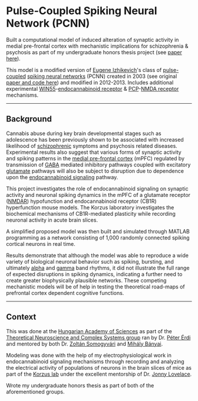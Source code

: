# Pulse-Coupled Spiking Neural Network (PCNN)

Built a computational model of induced alteration of synaptic activity in medial pre-frontal cortex with mechanistic implications for schizophrenia & psychosis as part of my undergraduate honors thesis project (see [paper here](https://www.researchgate.net/publication/325676679_Computational_Model_of_Induced_Alteration_of_Synaptic_Activity_in_Medial_Pre-Frontal_Cortex_Mechanistic_Implications_for_Schizophrenia_Psychosis)).

This model is a modified version of [Eugene Izhikevich](http://www.scholarpedia.org/article/User:Eugene_M._Izhikevich)'s class of [pulse-coupled](https://en.wikipedia.org/wiki/Pulse-coupled_networks) [spiking neural networks](https://en.wikipedia.org/wiki/Spiking_neural_network) (PCNN) created in 2003 (see original [paper and code here](https://www.izhikevich.org/publications/spikes.htm)) and modified in 2012-2013. Includes additional experimental [WIN55](https://en.wikipedia.org/wiki/WIN_55,212-2)-[endocannabinoid receptor](https://en.wikipedia.org/wiki/Cannabinoid_receptor) & [PCP](https://en.wikipedia.org/wiki/Phencyclidine)-[NMDA receptor](https://en.wikipedia.org/wiki/NMDA_receptor) mechanisms.

---
## Background

Cannabis abuse during key brain developmental stages such as adolescence has been previously shown to be associated with increased likelihood of [schizophrenic](https://en.wikipedia.org/wiki/Schizophrenia) symptoms and psychosis related diseases. Experimental results also suggest that various forms of synaptic activity and spiking patterns in the [medial pre-frontal cortex](https://en.wikipedia.org/wiki/Prefrontal_cortex) (mPFC) regulated by transmission of [GABA](https://en.wikipedia.org/wiki/Gamma-Aminobutyric_acid) mediated inhibitory pathways coupled with excitatory [glutamate](https://en.wikipedia.org/wiki/Glutamate_(neurotransmitter)) pathways will also be subject to disruption due to dependence upon the [endocannabinoid signaling](https://en.wikipedia.org/wiki/Endocannabinoid_system) pathway. 

This project investigates the role of endocannabinoid signaling on synaptic activity and neuronal spiking dynamics in the mPFC of a glutamate receptor ([NMDAR](https://en.wikipedia.org/wiki/NMDA_receptor)) hypofunction and endocannabinoid receptor (CB1R) hyperfunction mouse models. The Korzus laboratory investigates the biochemical mechanisms of CB1R-mediated plasticity while recording neuronal activity in acute brain slices. 

A simplified proposed model was then built and simulated through MATLAB programming as a network consisting of 1,000 randomly connected spiking cortical neurons in real time. 

Results demonstrate that although the model was able to reproduce a wide variety of biological neuronal behavior such as spiking, bursting, and ultimately [alpha](https://en.wikipedia.org/wiki/Alpha_wave) and [gamma](https://en.wikipedia.org/wiki/Gamma_wave) band rhythms, it did not illustrate the full range of expected disruptions in spiking dynamics, indicating a further need to create greater biophysically plausible networks. These competing mechanistic models will be of help in testing the theoretical road-maps of prefrontal cortex dependent cognitive functions.

---

## Context

This was done at the [Hungarian Academy of Sciences](https://en.wikipedia.org/wiki/Hungarian_Academy_of_Sciences) as part of the [Theoretical Neuroscience and Complex Systems group](http://cneuro.rmki.kfki.hu/) ran by Dr. [Péter Érdi](https://en.wikipedia.org/wiki/P%C3%A9ter_%C3%89rdi) and mentored by both Dr. [Zoltán Somogyvári](https://www.researchgate.net/profile/Zoltan_Somogyvari) and [Mihály Bányai](https://www.kyb.tuebingen.mpg.de/person/103805/2549).

Modeling was done with the help of my electrophysiological work in endocannabinoid signaling mechanisms through recording and analyzing the electrical activity of populations of neurons in the brain slices of mice as part of the [Korzus lab](https://korzuslab.ucr.edu/research) under the excellent mentorship of Dr. [Jonny Lovelace](https://www.researchgate.net/profile/Jonathan_Lovelace). 

Wrote my undergraduate honors thesis as part of both of the aforementioned groups.